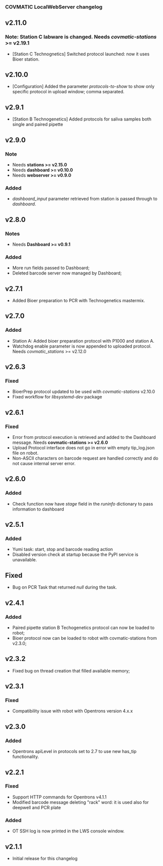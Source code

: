 ### COVMATIC LocalWebServer changelog

## v2.11.0

### Note: Station C labware is changed. Needs *covmatic-stations* >= v2.19.1

- [Station C Technognetics] Switched protocol launched: now it uses Bioer station.


## v2.10.0

- [Configuration] Added the parameter *protocols-to-show* to show only specific protocol in upload window; comma separated.

## v2.9.1

- [Station B Technogenetics] Added protocols for saliva samples both single and paired pipette

## v2.9.0
### Note
- Needs **stations >= v2.15.0**
- Needs **dashboard >= v0.10.0**
- Needs **webserver >= v0.9.0**

### Added
- *dashboard_input* parameter retrieved from station is passed through to *dashboard*.

## v2.8.0
### Notes
- Needs **Dashboard >= v0.9.1**

### Added
- More run fields passed to Dashboard;
- Deleted barcode server now managed by Dashboard;

## v2.7.1
- Added Bioer preparation to PCR with Technogenetics mastermix.

## v2.7.0
### Added
- Station A: Added bioer preparation protocol with P1000 and station A.
- Watchdog enable parameter is now appended to uploaded protocol. Needs *covmatic_stations* >= v2.12.0

## v2.6.3
### Fixed
- BioerPrep protocol updated to be used with *covmatic-stations* v2.10.0
- Fixed workflow for *libsystemd-dev* package

## v2.6.1
### Fixed
- Error from protocol execution is retrieved and added to the Dashboard message. Needs **covmatic-stations >= v2.6.0**
- Upload Protocol interface does not go in error with empty tip_log.json file on robot.
- Non-ASCII characters on barcode request are handled correctly and do not cause internal server error.

## v2.6.0
### Added
- Check function now have _stage_ field in the _runinfo_ dictionary to pass information to dashboard

## v2.5.1
### Added
- Yumi task: start, stop and barcode reading action
- Disabled version check at startup because the PyPI service is unavailable.

## Fixed
- Bug on PCR Task that returned _null_ during the task.

## v2.4.1
### Added
- Paired pipette station B Techogenetics protocol can now be loaded to robot;
- Bioer protocol now can be loaded to robot with covmatic-stations from v2.3.0;

## v2.3.2
- Fixed bug on thread creation that filled available memory;

## v2.3.1
### Fixed
- Compatibility issue with robot with Opentrons version 4.x.x

## v2.3.0
### Added
- Opentrons apiLevel in protocols set to 2.7 to use new has_tip functionality.

## v2.2.1
### Fixed
- Support HTTP commands for Opentrons v4.1.1
- Modified barcode message deleting "rack" word: it is used also for deepwell and PCR plate

### Added
- OT SSH log is now printed in the LWS console window.

## v2.1.1

- Initial release for this changelog